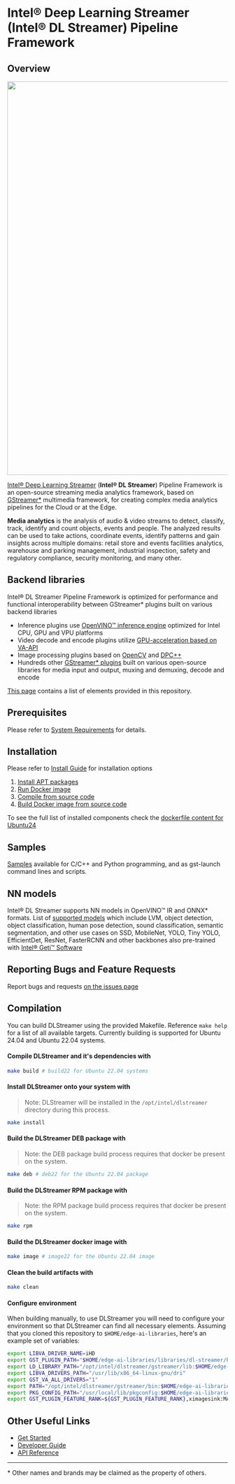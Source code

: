 # Intel® Deep Learning Streamer (Intel® DL Streamer) Pipeline Framework

## Overview
<div align="center"><img src="intro.gif" width=900/></div>

[Intel® Deep Learning Streamer](./docs/source/index.md) (**Intel® DL Streamer**) Pipeline Framework is an open-source streaming media analytics framework, based on [GStreamer*](https://gstreamer.freedesktop.org) multimedia framework, for creating complex media analytics pipelines for the Cloud or at the Edge.

**Media analytics** is the analysis of audio & video streams to detect, classify, track, identify and count objects, events and people. The analyzed results can be used to take actions, coordinate events, identify patterns and gain insights across multiple domains: retail store and events facilities analytics, warehouse and parking management, industrial inspection, safety and regulatory compliance, security monitoring, and many other.

## Backend libraries
Intel® DL Streamer Pipeline Framework is optimized for performance and functional interoperability between GStreamer* plugins built on various backend libraries
* Inference plugins use [OpenVINO™ inference engine](https://docs.openvino.ai) optimized for Intel CPU, GPU and VPU platforms
* Video decode and encode plugins utilize [GPU-acceleration based on VA-API](https://github.com/GStreamer/gstreamer-vaapi)
* Image processing plugins based on [OpenCV](https://opencv.org/) and [DPC++](https://www.intel.com/content/www/us/en/develop/documentation/oneapi-programming-guide/top/oneapi-programming-model/data-parallel-c-dpc.html)
* Hundreds other [GStreamer* plugins](https://gstreamer.freedesktop.org/documentation/plugins_doc.html) built on various open-source libraries for media input and output, muxing and demuxing, decode and encode

[This page](./docs/source/elements/elements.md) contains a list of elements provided in this repository.

## Prerequisites
Please refer to [System Requirements](./docs/source/get_started/system_requirements.md) for details.

## Installation
Please refer to [Install Guide](./docs/source/get_started/install/install_guide_ubuntu.md) for installation options
1. [Install APT packages](./docs/source/get_started/install/install_guide_ubuntu.md#option-1-install-intel-dl-streamer-pipeline-framework-from-debian-packages-using-apt-repository)
2. [Run Docker image](./docs/source/get_started/install/install_guide_ubuntu.md#option-2-install-docker-image-from-docker-hub-and-run-it)
3. [Compile from source code](./docs/source/dev_guide/advanced_install/advanced_install_guide_compilation.md)
4. [Build Docker image from source code](./docs/source/dev_guide/advanced_install/advanced_build_docker_image.md)

To see the full list of installed components check the [dockerfile content for Ubuntu24](https://raw.githubusercontent.com/open-edge-platform/edge-ai-libraries/refs/heads/release-1.2.0/libraries/dl-streamer/docker/ubuntu/ubuntu24.Dockerfile)

## Samples
[Samples](https://github.com/open-edge-platform/edge-ai-libraries/tree/release-1.2.0/libraries/dl-streamer/samples) available for C/C++ and Python programming, and as gst-launch command lines and scripts.

## NN models
Intel® DL Streamer supports NN models in OpenVINO™ IR and ONNX* formats.
List of [supported models](./docs/source/supported_models.md) which include LVM, object detection, object classification, human pose detection, sound classification, semantic segmentation, and other use cases on SSD, MobileNet, YOLO, Tiny YOLO, EfficientDet, ResNet, FasterRCNN and other backbones also pre-trained with [Intel® Geti™ Software](<https://www.intel.com/content/www/us/en/developer/tools/tiber/edge-platform/model-builder.html>)

## Reporting Bugs and Feature Requests
Report bugs and requests [on the issues page](https://github.com/open-edge-platform/edge-ai-libraries/issues)

## Compilation
You can build DLStreamer using the provided Makefile. Reference `make help` for a list of all available targets.
Currently building is supported for Ubuntu 24.04 and Ubuntu 22.04 systems.

#### Compile DLStreamer and it's dependencies with
```bash
make build # build22 for Ubuntu 22.04 systems
```

#### Install DLStreamer onto your system with
> Note: DLStreamer will be installed in the `/opt/intel/dlstreamer` directory during this process.
```bash
make install
```

#### Build the DLStreamer DEB package with
> Note: the DEB package build process requires that docker be present on the system.
```bash
make deb # deb22 for the Ubuntu 22.04 package
```

#### Build the DLStreamer RPM package with
> Note: the RPM package build process requires that docker be present on the system.
```bash
make rpm
```

#### Build the DLStreamer docker image with
```bash
make image # image22 for the Ubuntu 22.04 image
```

#### Clean the build artifacts with
```bash
make clean
```
#### Configure environment
When building manually, to use DLStreamer you will need to configure your environment so that DLStreamer can find all necessary elements. Assuming that you cloned this repository to `$HOME/edge-ai-libraries`, here's an example set of variables:

```bash
export LIBVA_DRIVER_NAME=iHD
export GST_PLUGIN_PATH="$HOME/edge-ai-libraries/libraries/dl-streamer/build/intel64/Release/lib:/opt/intel/dlstreamer/gstreamer/lib/gstreamer-1.0:/usr/lib/x86_64-linux-gnu/gstreamer-1.0"
export LD_LIBRARY_PATH="/opt/intel/dlstreamer/gstreamer/lib:$HOME/edge-ai-libraries/libraries/dl-streamer/build/intel64/Release/lib:/usr/lib:/usr/local/lib:$LD_LIBRARY_PATH"
export LIBVA_DRIVERS_PATH="/usr/lib/x86_64-linux-gnu/dri"
export GST_VA_ALL_DRIVERS="1"
export PATH="/opt/intel/dlstreamer/gstreamer/bin:$HOME/edge-ai-libraries/libraries/dl-streamer/build/intel64/Release/bin:$HOME/.local/bin:$HOME/python3venv/bin:$PATH"
export PKG_CONFIG_PATH="/usr/local/lib/pkgconfig:$HOME/edge-ai-libraries/libraries/dl-streamer/build/intel64/Release/lib/pkgconfig:/usr/lib/x86_64-linux-gnu/pkgconfig:/opt/intel/dlstreamer/gstreamer/lib/pkgconfig:$PKG_CONFIG_PATH"
export GST_PLUGIN_FEATURE_RANK=${GST_PLUGIN_FEATURE_RANK},ximagesink:MAX
```

## Other Useful Links
* [Get Started](./docs/source/get_started/get_started_index.md)
* [Developer Guide](./docs/source/dev_guide/dev_guide_index.md)
* [API Reference](./docs/source/api_ref/api_reference.rst)

---
\* Other names and brands may be claimed as the property of others.
